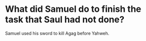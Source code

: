 # What did Samuel do to finish the task that Saul had not done?

Samuel used his sword to kill Agag before Yahweh.
